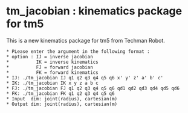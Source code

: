 # tm_jacobian : kinematics package for tm5
This is a new kinematics package for tm5 from Techman Robot.


```
* PLease enter the argument in the following format :
* option : IJ = inverse jacobian
*          IK = inverse kinematics
*          FJ = forward jacobian
*          FK = forward kinematics
* IJ: ./tm_jacobian IJ q1 q2 q3 q4 q5 q6 x' y' z' a' b' c'
* IK: ./tm_jacobian IK x y z a b c
* FJ: ./tm_jacobian FJ q1 q2 q3 q4 q5 q6 qd1 qd2 qd3 qd4 qd5 qd6
* FK: ./tm_jacobian FK q1 q2 q3 q4 q5 q6
* Input  dim: joint(radius), cartesian(m)
* Output dim: joint(radius), cartesian(m)
```